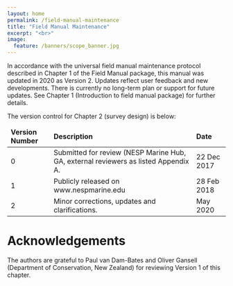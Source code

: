 ```yaml
---
layout: home
permalink: /field-manual-maintenance
title: "Field Manual Maintenance"
excerpt: "<br>"
image:
  feature: /banners/scope_banner.jpg
---
```


In accordance with the universal field manual maintenance protocol described in Chapter 1 of the Field Manual package, this manual was updated in 2020 as Version 2. Updates reflect user feedback and new developments. There is currently no long-term plan or support for future updates. See Chapter 1 (Introduction to field manual package) for further details. 

The version control for Chapter 2 (survey design) is below:


<table>
<thead>
  <tr>
   <td><strong>Version Number</strong></td>
   <td><strong>Description</strong></td>
   <td><strong>Date</strong></td>
  </tr>
  </thead>
  <tbody>
  <tr>
   <td>0
   </td>
   <td>Submitted for review (NESP Marine Hub, GA, external reviewers as listed Appendix A.
   </td>
   <td>22 Dec 2017
   </td>
  </tr>
  <tr>
   <td>1
   </td>
   <td>Publicly released on www.nespmarine.edu 
   </td>
   <td>28 Feb 2018
   </td>
  </tr>
  <tr>
   <td>2
   </td>
   <td>Minor corrections, updates and clarifications.
   </td>
   <td>May 2020
   </td>
  </tr>
</tbody>
</table>

# Acknowledgements

The authors are grateful to Paul van Dam-Bates and Oliver Gansell (Department of Conservation, New Zealand) for reviewing Version 1 of this chapter. 
